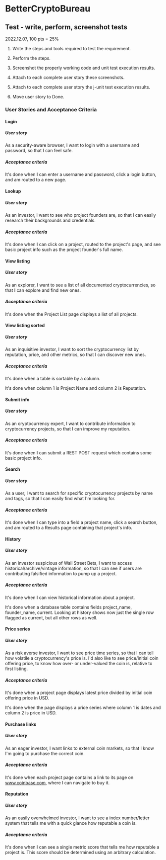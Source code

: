 # BetterCryptoBureau

## Test - write, perform, screenshot tests

2022.12.07, 100 pts = 25%

1. Write the steps and tools required to test the requirement.

2. Perform the steps. 

3. Screenshot the properly working code and unit test execution results.

4. Attach to each complete user story these screenshots.

5. Attach to each complete user story the j-unit test execution results.

6. Move user story to Done.


### User Stories and Acceptance Criteria

#### Login

##### User story

As a security-aware browser, I want to login with a username and password, so that I can feel safe.

##### Acceptance criteria 

It's done when I can enter a username and password, click a login button, and am routed to a new page.

#### Lookup

##### User story

As an investor, I want to see who project founders are, so that I can easily research their backgrounds and credentials.

#####  Acceptance criteria 

It's done when I can click on a project, routed to the project's page, and see basic project info such as the project founder's full name.

#### View listing

##### User story

As an explorer, I want to see a list of all documented cryptocurrencies, so that I can explore and find new ones.

##### Acceptance criteria 
It's done when the Project List page displays a list of all projects.

#### View listing sorted

##### User story

As an inquisitive investor, I want to sort the cryptocurrency list by reputation, price, and other metrics, so that I can discover new ones.

##### Acceptance criteria 

It's done when a table is sortable by a column.

It's done when column 1 is Project Name and column 2 is Reputation.

#### Submit info

##### User story

As an cryptocurrency expert, I want to contribute information to cryptocurrency projects, so that I can improve my reputation.

##### Acceptance criteria 
It's done when I can submit a REST POST request which contains some basic project info.

#### Search

##### User story

As a user, I want to search for specific cryptocurrency projects by name and tags, so that I can easily find what I'm looking for.

##### Acceptance criteria 

It's done when I can type into a field a project name, click a search button, and am routed to a Results page containing that project's info.

#### History

##### User story

As an investor suspicious of Wall Street Bets, I want to access historical/archive/vintage information, so that I can see if users are contributing falsified information to pump up a project.

##### Acceptance criteria 

It's done when I can view historical information about a project.

It's done when a database table contains fields project_name, founder_name, current. Looking at history shows now just the single row flagged as current, but all other rows as well.

#### Price series

##### User story

As a risk averse investor, I want to see price time series, so that I can tell how volatile a cryptocurrency's price is. I'd also like to see price/initial coin offering price, to know how over- or under-valued the coin is, relative to first listing.

##### Acceptance criteria 

It's done when a project page displays latest price divided by initial coin offering price in USD.

It's done when the page displays a price series where column 1 is dates and column 2 is price in USD.

#### Purchase links

##### User story

As an eager investor, I want links to external coin markets, so that I know I'm going to purchase the correct coin.

##### Acceptance criteria 

It's done when each project page contains a link to its page on www.coinbase.com, where I can navigate to buy it.

#### Reputation

##### User story

As an easily overwhelmed investor, I want to see a index number/letter system that tells me with a quick glance how reputable a coin is.

##### Acceptance criteria 

It's done when I can see a single metric score that tells me how reputable a project is. This score should be determined using an arbitrary calculation.
